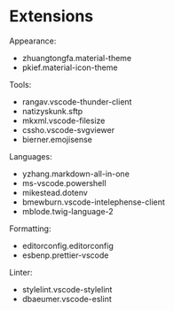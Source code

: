 # Extensions

Appearance:

- zhuangtongfa.material-theme
- pkief.material-icon-theme

Tools:

- rangav.vscode-thunder-client
- natizyskunk.sftp
- mkxml.vscode-filesize
- cssho.vscode-svgviewer
- bierner.emojisense

Languages:

- yzhang.markdown-all-in-one
- ms-vscode.powershell
- mikestead.dotenv
- bmewburn.vscode-intelephense-client
- mblode.twig-language-2

Formatting:

- editorconfig.editorconfig
- esbenp.prettier-vscode

Linter:

- stylelint.vscode-stylelint
- dbaeumer.vscode-eslint
